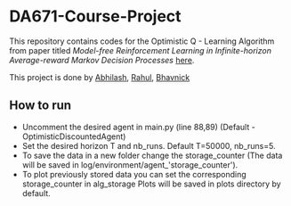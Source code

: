 # DA671-Course-Project

This repository contains codes for the Optimistic Q - Learning Algorithm from paper titled _Model-free Reinforcement Learning in Infinite-horizon Average-reward Markov Decision Processes_ [here](https://arxiv.org/pdf/1910.07072.pdf).

This project is done by [Abhilash](https://github.com/abhilashreddys), [Rahul](https://github.com/chindimaga), [Bhavnick](https://github.com/Bhavnicksm)

## How to run
 - Uncomment the desired agent in main.py (line 88,89) (Default - OptimisticDiscountedAgent)
 - Set the desired horizon T and nb_runs. Default T=50000, nb_runs=5. 
 - To save the data in a new folder change the storage_counter (The data will be saved in log/environment/agent_'storage_counter').
 - To plot previously stored data you can set the corresponding storage_counter in alg_storage
Plots will be saved in plots directory by default.